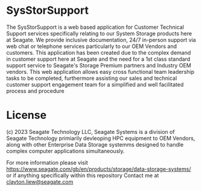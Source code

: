 # SysStorSupport
The SysStorSupport is a web based application for Customer Technical Support services specifically relating to our System Storage products here at Seagate. We provide inclusive documentation, 24/7 in-person support via web chat or telephone services particularly to our OEM Vendors and customers. This application has been created due to the complex demand in customer support here at Seagate and the need for a 1st class standard support service to Seagate's Storage Premium partners and Industry OEM vendors. This web application allows easy cross functional team leadership tasks to be completed, furthermore assisting our sales and technical customer support engagement team for a simplified and well facilitated process and procedure

# License 
(c) 2023 Seagate Technology LLC, Seagate Systems is a division of Seagate Technology primiarily devleoping HPC equipment to OEM Vendors, along with other Enterprise Data Storage systemms designed to handle complex computer applications simultaneously.

For more information please visit https://www.seagate.com/gb/en/products/storage/data-storage-systems/ or if anything specifically within this repository Contact me at clayton.liew@seagate.com
